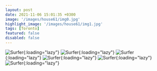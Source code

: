 ```yaml
---
layout: post
date: 2021-11-06 15:01:35 +0300
image: '/images/house61/img0.jpg'
highlight_image: '/images/house61/img1.jpg'
tags: [Toronto]
featured: false
disabled: false
---
```


![Surfer]({{site.baseurl}}/images/house61/img3.jpg){:loading="lazy"}
![Surfer]({{site.baseurl}}/images/house61/img4.jpg){:loading="lazy"}
![Surfer]({{site.baseurl}}/images/house61/img5.jpg){:loading="lazy"}
![Surfer]({{site.baseurl}}/images/house61/img6.jpg){:loading="lazy"}
![Surfer]({{site.baseurl}}/images/house61/img7.jpg){:loading="lazy"}
![Surfer]({{site.baseurl}}/images/house61/img8.jpg){:loading="lazy"} 